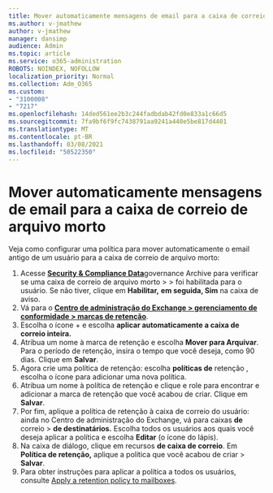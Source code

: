 ```yaml
---
title: Mover automaticamente mensagens de email para a caixa de correio de arquivo morto
ms.author: v-jmathew
author: v-jmathew
manager: dansimp
audience: Admin
ms.topic: article
ms.service: o365-administration
ROBOTS: NOINDEX, NOFOLLOW
localization_priority: Normal
ms.collection: Adm_O365
ms.custom:
- "3100008"
- "7217"
ms.openlocfilehash: 14ded561ee2b3c244fadbdab42fd0e833a1c66d5
ms.sourcegitcommit: 7fa9bf6f9fc7438791aa9241a440e5be817d4401
ms.translationtype: MT
ms.contentlocale: pt-BR
ms.lasthandoff: 03/08/2021
ms.locfileid: "50522350"
---
```

# <a name="automatically-move-email-messages-to-the-archive-mailbox"></a>Mover automaticamente mensagens de email para a caixa de correio de arquivo morto

Veja como configurar uma política para mover automaticamente o email antigo de um usuário para a caixa de correio de arquivo morto:

1. Acesse [**Security & Compliance Data**](https://go.microsoft.com/fwlink/p/?linkid=2077143)governance Archive para verificar se uma caixa de correio de arquivo morto  >    >   foi habilitada para o usuário. Se não tiver, clique em **Habilitar,** **em seguida, Sim** na caixa de aviso.
2. Vá para o [**Centro de administração do Exchange > gerenciamento de conformidade > marcas de retenção**](https://go.microsoft.com/fwlink/?linkid=2059104).
3. Escolha o ícone + e escolha **aplicar automaticamente a caixa de correio inteira.**
4. Atribua um nome à marca de retenção e escolha **Mover para Arquivar**. Para o período de retenção, insira o tempo que você deseja, como 90 dias. Clique em **Salvar**.
5. Agora crie uma política de retenção: escolha **políticas de** retenção , escolha o ícone para adicionar uma nova política.
6. Atribua um nome à política de retenção e clique e role para encontrar e adicionar a marca de retenção que você acabou de criar. Clique em **Salvar**.
7. Por fim, aplique a política de retenção à caixa de correio do usuário: ainda no Centro de administração do Exchange, vá para caixas **de** correio  >  **de destinatários.** Escolha todos os usuários aos quais você deseja aplicar a política e escolha **Editar** (o ícone do lápis).
8. Na caixa de diálogo, clique em recursos **de caixa de correio**. Em **Política de retenção,** aplique a política que você acabou de criar > **Salvar**.
9. Para obter instruções para aplicar a política a todos os usuários, consulte [Apply a retention policy to mailboxes](https://docs.microsoft.com/exchange/security-and-compliance/messaging-records-management/apply-retention-policy).
